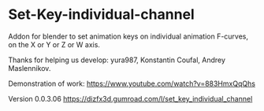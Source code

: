 # Set-Key-individual-channel
Addon for blender to set animation keys on individual animation F-curves, on the X or Y or Z or W axis.

Thanks for helping us develop: yura987, Konstantin Coufal, Andrey Maslennikov.

Demonstration of work:
https://www.youtube.com/watch?v=883HmxQqQhs

Version 0.0.3.06
https://dizfx3d.gumroad.com/l/set_key_individual_channel
